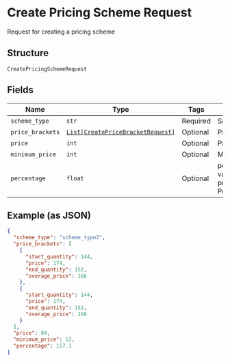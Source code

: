 
# Create Pricing Scheme Request

Request for creating a pricing scheme

## Structure

`CreatePricingSchemeRequest`

## Fields

| Name | Type | Tags | Description |
|  --- | --- | --- | --- |
| `scheme_type` | `str` | Required | Scheme type |
| `price_brackets` | [`List[CreatePriceBracketRequest]`](../../doc/models/create-price-bracket-request.md) | Optional | Price brackets |
| `price` | `int` | Optional | Price |
| `minimum_price` | `int` | Optional | Minimum price |
| `percentage` | `float` | Optional | percentual value used in pricing_scheme Percent |

## Example (as JSON)

```json
{
  "scheme_type": "scheme_type2",
  "price_brackets": [
    {
      "start_quantity": 144,
      "price": 174,
      "end_quantity": 152,
      "overage_price": 166
    },
    {
      "start_quantity": 144,
      "price": 174,
      "end_quantity": 152,
      "overage_price": 166
    }
  ],
  "price": 84,
  "minimum_price": 12,
  "percentage": 157.1
}
```

